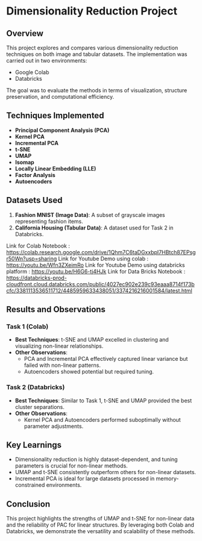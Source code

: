 # Dimensionality Reduction Project

## Overview
This project explores and compares various dimensionality reduction techniques on both image and tabular datasets. The implementation was carried out in two environments:
- Google Colab
- Databricks

The goal was to evaluate the methods in terms of visualization, structure preservation, and computational efficiency.

## Techniques Implemented
- **Principal Component Analysis (PCA)**
- **Kernel PCA**
- **Incremental PCA**
- **t-SNE**
- **UMAP**
- **Isomap**
- **Locally Linear Embedding (LLE)**
- **Factor Analysis**
- **Autoencoders**

## Datasets Used
1. **Fashion MNIST (Image Data)**: A subset of grayscale images representing fashion items.
2. **California Housing (Tabular Data)**: A dataset used for Task 2 in Databricks.


 Link for Colab Notebook : https://colab.research.google.com/drive/1Qhm7C6taDGxxbpI7HBtch87EPsgr50Wn?usp=sharing
 Link for Youtube Demo using colab : https://youtu.be/Wfn3ZXeimRo
 Link for Youtube Demo using databricks platform : https://youtu.be/H6G6-tj4HJk
 Link for Data Bricks Notebook : https://databricks-prod-cloudfront.cloud.databricks.com/public/4027ec902e239c93eaaa8714f173bcfc/3381113536511712/4485959633438051/3374216216001584/latest.html

## Results and Observations
### Task 1 (Colab)
- **Best Techniques**: t-SNE and UMAP excelled in clustering and visualizing non-linear relationships.
- **Other Observations**:
  - PCA and Incremental PCA effectively captured linear variance but failed with non-linear patterns.
  - Autoencoders showed potential but required tuning.

### Task 2 (Databricks)
- **Best Techniques**: Similar to Task 1, t-SNE and UMAP provided the best cluster separations.
- **Other Observations**:
  - Kernel PCA and Autoencoders performed suboptimally without parameter adjustments.

## Key Learnings
- Dimensionality reduction is highly dataset-dependent, and tuning parameters is crucial for non-linear methods.
- UMAP and t-SNE consistently outperform others for non-linear datasets.
- Incremental PCA is ideal for large datasets processed in memory-constrained environments.

## Conclusion
This project highlights the strengths of UMAP and t-SNE for non-linear data and the reliability of PAC for linear structures. By leveraging both Colab and Databricks, we demonstrate the versatility and scalability of these methods.
